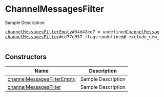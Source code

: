 # ChannelMessagesFilter

Sample Description

<pre>
<a href="../constructor/channelMessagesFilterEmpty">channelMessagesFilterEmpty</a>#94d42ee7 = undefined<a href="../type/ChannelMessagesFilter.md">ChannelMessagesFilter</a>;
<a href="../constructor/channelMessagesFilter">channelMessagesFilter</a>#cd77d957 flags:undefined<a href="../type/#.md">#</a> exclude_new_messages:flags.1?<a href="../type/true.md">true</a> ranges:undefinedVector&lt;<a href="../type/MessageRange.md">MessageRange</a>&gt; = undefined<a href="../type/ChannelMessagesFilter.md">ChannelMessagesFilter</a>;

</pre>

## Constructors

| Name | Description |
|------|-------------|
| [channelMessagesFilterEmpty](../constructor/channelMessagesFilterEmpty.md) | Sample Description |
| [channelMessagesFilter](../constructor/channelMessagesFilter.md) | Sample Description |


